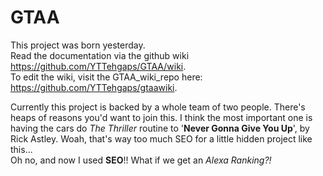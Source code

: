 # GTAA
This project was born yesterday.  
Read the documentation via the github wiki https://github.com/YTTehgaps/GTAA/wiki.  
To edit the wiki, visit the GTAA_wiki_repo here: https://github.com/YTTehgaps/gtaawiki.  

Currently this project is backed by a whole team of two people. There's heaps of reasons you'd want to join this. I think the most important one is having the cars do *The Thriller* routine to '**Never Gonna Give You Up**', by Rick Astley.
Woah, that's way too much SEO for a little hidden project like this...  
Oh no, and now I used **SEO**!! What if we get an _Alexa Ranking?!_
